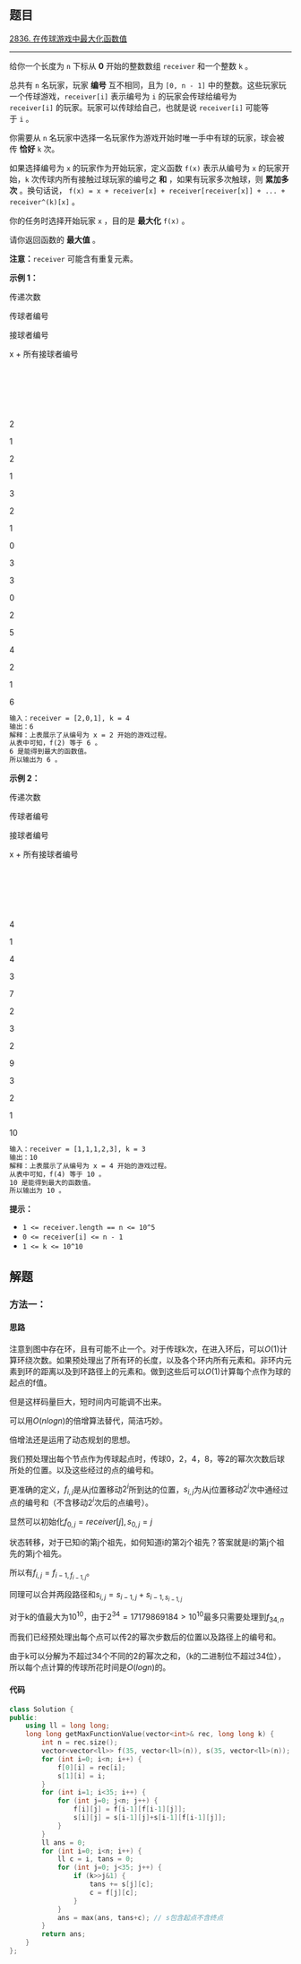 ## 题目

[2836. 在传球游戏中最大化函数值](https://leetcode.cn/problems/maximize-value-of-function-in-a-ball-passing-game/description/)

---

给你一个长度为 `n` 下标从 **0** 开始的整数数组 `receiver` 和一个整数 `k` 。

总共有 `n` 名玩家，玩家 **编号** 互不相同，且为 `[0, n - 1]` 中的整数。这些玩家玩一个传球游戏，`receiver[i]` 表示编号为 `i` 的玩家会传球给编号为 `receiver[i]` 的玩家。玩家可以传球给自己，也就是说 `receiver[i]` 可能等于 `i` 。

你需要从 `n` 名玩家中选择一名玩家作为游戏开始时唯一手中有球的玩家，球会被传 **恰好** `k` 次。

如果选择编号为 `x` 的玩家作为开始玩家，定义函数 `f(x)` 表示从编号为 `x` 的玩家开始，`k` 次传球内所有接触过球玩家的编号之 **和** ，如果有玩家多次触球，则 **累加多次** 。换句话说， `f(x) = x + receiver[x] + receiver[receiver[x]] + ... + receiver^(k)[x]` 。

你的任务时选择开始玩家 `x` ，目的是 **最大化** `f(x)` 。

请你返回函数的 **最大值** 。

**注意：**`receiver` 可能含有重复元素。

  

**示例 1：**

传递次数

传球者编号

接球者编号

x + 所有接球者编号

 

 

 

2

1

2

1

3

2

1

0

3

3

0

2

5

4

2

1

6

  
```txt
输入：receiver = [2,0,1], k = 4
输出：6
解释：上表展示了从编号为 x = 2 开始的游戏过程。
从表中可知，f(2) 等于 6 。
6 是能得到最大的函数值。
所以输出为 6 。
```

**示例 2：**

传递次数

传球者编号

接球者编号

x + 所有接球者编号

 

 

 

4

1

4

3

7

2

3

2

9

3

2

1

10

  
```txt
输入：receiver = [1,1,1,2,3], k = 3
输出：10
解释：上表展示了从编号为 x = 4 开始的游戏过程。
从表中可知，f(4) 等于 10 。
10 是能得到最大的函数值。
所以输出为 10 。
```
  

**提示：**

-   `1 <= receiver.length == n <= 10^5`
-   `0 <= receiver[i] <= n - 1`
-   `1 <= k <= 10^10`

  

## 解题

### 方法一：

#### 思路

注意到图中存在环，且有可能不止一个。对于传球k次，在进入环后，可以$O(1)$计算环绕次数。如果预处理出了所有环的长度，以及各个环内所有元素和。非环内元素到环的距离以及到环路径上的元素和。做到这些后可以$O(1)$计算每个点作为球的起点的f值。

但是这样码量巨大，短时间内可能调不出来。

可以用$O(nlogn)$的倍增算法替代，简洁巧妙。

倍增法还是运用了动态规划的思想。

我们预处理出每个节点作为传球起点时，传球0，2，4，8，等2的幂次次数后球所处的位置。以及这些经过的点的编号和。

更准确的定义，$f_{i,j}$是从j位置移动$2^i$所到达的位置，$s_{i,j}$为从j位置移动$2^i$次中通经过点的编号和（不含移动$2^i$次后的点编号）。

显然可以初始化$f_{0,j} = receiver[j], s_{0,j} = j$

状态转移，对于已知i的第j个祖先，如何知道i的第2j个祖先？答案就是i的第j个祖先的第j个祖先。

所以有$f_{i,j} = f_{i-1, f_{i-1, j}}$。

同理可以合并两段路径和$s_{i,j} = s_{i-1,j}+s_{i-1, s_{i-1, j}}$


对于k的值最大为$10^{10}$，由于$2^{34}=17179869184>10^{10}$最多只需要处理到$f_{34, n}$



而我们已经预处理出每个点可以传2的幂次步数后的位置以及路径上的编号和。

由于k可以分解为不超过34个不同的2的幂次之和，（k的二进制位不超过34位），所以每个点计算的传球所花时间是$O(logn)$的。

#### 代码

```C++
class Solution {
public:
    using ll = long long;
    long long getMaxFunctionValue(vector<int>& rec, long long k) {
        int n = rec.size();
        vector<vector<ll>> f(35, vector<ll>(n)), s(35, vector<ll>(n));
        for (int i=0; i<n; i++) {
            f[0][i] = rec[i];
            s[1][i] = i;
        }
        for (int i=1; i<35; i++) {
            for (int j=0; j<n; j++) {
                f[i][j] = f[i-1][f[i-1][j]];
                s[i][j] = s[i-1][j]+s[i-1][f[i-1][j]];
            }
        }
        ll ans = 0;
        for (int i=0; i<n; i++) {
            ll c = i, tans = 0;
            for (int j=0; j<35; j++) {
                if (k>>j&1) {
                    tans += s[j][c];
                    c = f[j][c];
                }
            }
            ans = max(ans, tans+c); // s包含起点不含终点
        }
        return ans;
    }
};
```
